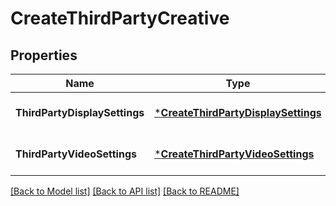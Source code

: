 # CreateThirdPartyCreative

## Properties
Name | Type | Description | Notes
------------ | ------------- | ------------- | -------------
**ThirdPartyDisplaySettings** | [***CreateThirdPartyDisplaySettings**](CreateThirdPartyDisplaySettings.md) |  | [optional] [default to null]
**ThirdPartyVideoSettings** | [***CreateThirdPartyVideoSettings**](CreateThirdPartyVideoSettings.md) |  | [optional] [default to null]

[[Back to Model list]](../README.md#documentation-for-models) [[Back to API list]](../README.md#documentation-for-api-endpoints) [[Back to README]](../README.md)

